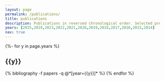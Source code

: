 ```yaml
---
layout: page
permalink: /publications/
title: publications
description: Publications in reversed chronological order. Selected preprints are included.
years: [2025,2024,2023,2022,2021,2020,2019,2018,2017,2016,2015,2014]
nav: true
---
```

<!-- _pages/publications.md -->
<div class="publications">

{%- for y in page.years %}
  <h2 class="year">{{y}}</h2>
  {% bibliography -f papers -q @*[year={{y}}]* %}
{% endfor %}

</div>

